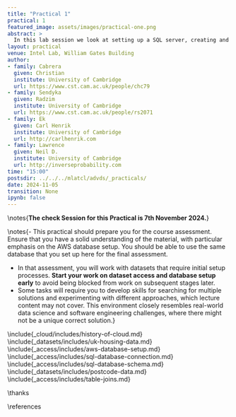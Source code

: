 ```yaml
---
title: "Practical 1"
practical: 1
featured_image: assets/images/practical-one.png
abstract: >
  In this lab session we look at setting up a SQL server, creating and populating a database, and making joins between different tables.
layout: practical
venue: Intel Lab, William Gates Building
author:
- family: Cabrera
  given: Christian  
  institute: University of Cambridge
  url: https://www.cst.cam.ac.uk/people/chc79
- family: Sendyka
  given: Radzim
  institute: University of Cambridge
  url: https://www.cst.cam.ac.uk/people/rs2071
- family: Ek
  given: Carl Henrik
  institute: University of Cambridge
  url: http://carlhenrik.com
- family: Lawrence
  given: Neil D.
  institute: University of Cambridge
  url: http://inverseprobability.com
time: "15:00"  
postsdir: ../../../mlatcl/advds/_practicals/
date: 2024-11-05
transition: None
ipynb: false
---
```


\notes{**The check Session for this Practical is 7th November 2024.**}

\notes{- This practical should prepare you for the course assessment. Ensure that you have a solid understanding of the material, with particular emphasis on the AWS database setup. You should be able to use the same database that you set up here for the final assessment.
- In that assessment, you will work with datasets that require initial setup processes. **Start your work on dataset access and database setup early** to avoid being blocked from work on subsequent stages later.
- Some tasks will require you to develop skills for searching for multiple solutions and experimenting with different approaches, which lecture content may not cover. This environment closely resembles real-world data science and software engineering challenges, where there might not be a unique correct solution.}

\include{_cloud/includes/history-of-cloud.md}
\include{_datasets/includes/uk-housing-data.md} 
\include{_access/includes/aws-database-setup.md}
\include{_access/includes/sql-database-connection.md}
\include{_access/includes/sql-database-schema.md}
\include{_datasets/includes/postcode-data.md}
\include{_access/includes/table-joins.md}

\thanks

\references
